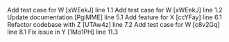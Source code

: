 Add test case for W [xWEekJ] line 1.1
Add test case for W [xWEekJ] line 1.2
Update documentation [PgiMME] line 5.1
Add feature for X [ccYFay] line 6.1
Refactor codebase with Z [UTAw4z] line 7.2
Add test case for W [c8v2Gq] line 8.1
Fix issue in Y [1Mo1PH] line 11.3
